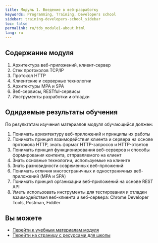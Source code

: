 ```yaml
---
title: Модуль 1. Введение в веб-разработку
keywords: Programming, Training, Developers school
sidebar: training-developers-school_sidebar
toc: false
permalink: ru/tds_module1-about.html
lang: ru
---
```


## Содержание модуля

1. Архитектура веб-приложений, клиент-сервер
2. Стек протоколов TCP/IP
3. Протокол HTTP
4. Клиентские и серверные технологии
5. Архитектуры MPA и SPA
6. Веб-сервисы, RESTful-сервисы
7. Инструменты разработки и отладки

## Одидаемые результаты обучения

По результатам изучения материалов модуля обучающийся должен:
1. Понимать арихитектуру веб-приложений и принципы их работы
2. Понимать принцип взаимодействия клиента и сервера на основе протокола HTTP, знать формат HTTP-запросов и HTTP-ответов
3. Понимать принцип функционирования веб-серверов и способы формирования контента, отправляемого на клиент
4. Знать основные технологии, используемые на клиенте
5. Знать разновидности современных веб-прложений
6. Понимать отличия многостраничных и одностраничных веб-приложений (MPA и SPA)
7. Понимать принцип организации веб-приложений на основе REST API
8. Уметь использовать инструменты для тестирования и отладки взаимодействия веб-клиента и веб-сервера: Chrome Developer Tools, Postman, Fiddler

## Вы можете

* [Перейти к учебным материалам модуля](tds_module1-learn.html)
* [Перейти на страницу с ресурсами для школы](tds_resources.html)
